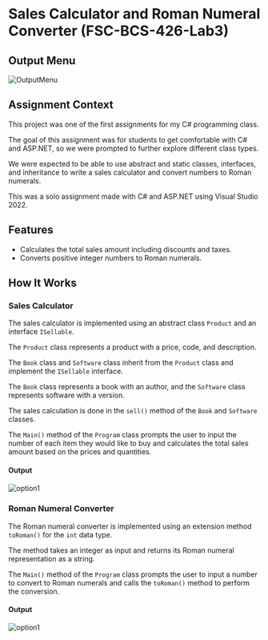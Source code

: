 # Sales Calculator and Roman Numeral Converter (FSC-BCS-426-Lab3)

## Output Menu

![OutputMenu](outputMenu.png "OutputMenuScreenshot")

## Assignment Context

This project was one of the first assignments for my C# programming class.

The goal of this assignment was for students to get comfortable with C# and ASP.NET, so we were prompted to further explore different class types.

We were expected to be able to use abstract and static classes, interfaces, and inheritance to write a sales calculator and convert numbers to Roman numerals.

This was a solo assignment made with C# and ASP.NET using Visual Studio 2022.

## Features

- Calculates the total sales amount including discounts and taxes.
- Converts positive integer numbers to Roman numerals.

## How It Works

### Sales Calculator

The sales calculator is implemented using an abstract class `Product` and an interface `ISellable`. 

The `Product` class represents a product with a price, code, and description. 

The `Book` class and `Software` class inherit from the `Product` class and implement the `ISellable` interface. 

The `Book` class represents a book with an author, and the `Software` class represents software with a version.

The sales calculation is done in the `sell()` method of the `Book` and `Software` classes. 

The `Main()` method of the `Program` class prompts the user to input the number of each item they would like to buy and calculates the total sales amount based on the prices and quantities.

#### Output

![option1](option1.png "SalesCalculatorOutputScreenshot")

### Roman Numeral Converter

The Roman numeral converter is implemented using an extension method `toRoman()` for the `int` data type. 

The method takes an integer as input and returns its Roman numeral representation as a string.

The `Main()` method of the `Program` class prompts the user to input a number to convert to Roman numerals and calls the `toRoman()` method to perform the conversion.

#### Output

![option1](option2.png "RomanNumeralConverterOutputScreenshot")
